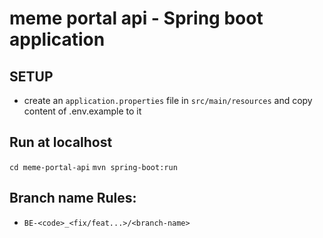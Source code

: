 # meme portal api - Spring boot application
## SETUP
- create an `application.properties` file in `src/main/resources` and copy content of .env.example to it

## Run at localhost
`cd meme-portal-api`
`mvn spring-boot:run`

## Branch name Rules:
- `BE-<code>_<fix/feat...>/<branch-name>`
